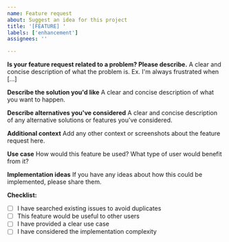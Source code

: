 ```yaml
---
name: Feature request
about: Suggest an idea for this project
title: '[FEATURE] '
labels: ['enhancement']
assignees: ''

---
```


**Is your feature request related to a problem? Please describe.**
A clear and concise description of what the problem is. Ex. I'm always frustrated when [...]

**Describe the solution you'd like**
A clear and concise description of what you want to happen.

**Describe alternatives you've considered**
A clear and concise description of any alternative solutions or features you've considered.

**Additional context**
Add any other context or screenshots about the feature request here.

**Use case**
How would this feature be used? What type of user would benefit from it?

**Implementation ideas**
If you have any ideas about how this could be implemented, please share them.

**Checklist:**
- [ ] I have searched existing issues to avoid duplicates
- [ ] This feature would be useful to other users
- [ ] I have provided a clear use case
- [ ] I have considered the implementation complexity 